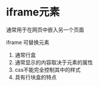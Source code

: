# iframe元素

通常用于在网页中嵌入另一个页面

iframe 可替换元素

1. 通常行盒
2. 通常显示的内容取决于元素的属性
3. css不能完全控制其中的样式
4. 具有行块盒的特点

 